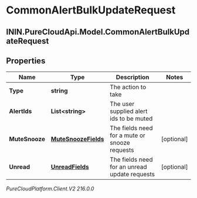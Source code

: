 # CommonAlertBulkUpdateRequest

## ININ.PureCloudApi.Model.CommonAlertBulkUpdateRequest

## Properties

|Name | Type | Description | Notes|
|------------ | ------------- | ------------- | -------------|
| **Type** | **string** | The action to take | |
| **AlertIds** | **List&lt;string&gt;** | The user supplied alert ids to be muted | |
| **MuteSnooze** | [**MuteSnoozeFields**](MuteSnoozeFields) | The fields need for a mute or snooze requests | [optional] |
| **Unread** | [**UnreadFields**](UnreadFields) | The fields need for an unread update requests | [optional] |



_PureCloudPlatform.Client.V2 216.0.0_
